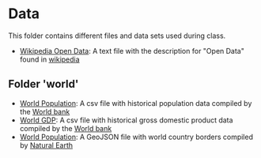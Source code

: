 # Data
This folder contains different files and data sets used during class.

- [Wikipedia Open Data](wikipedia_opendata.txt): A text file with the description for "Open Data" found in [wikipedia](https://en.wikipedia.org/wiki/Open_data)
## Folder 'world'
- [World Population](world/pop_total_v2.csv): A csv file with historical population data compiled by the [World bank](https://data.worldbank.org/indicator/SP.POP.TOTL)
- [World GDP](world/gdp_percap_v2.csv): A csv file with historical gross domestic product data compiled by the [World bank](https://data.worldbank.org/indicator/ny.gdp.pcap.cd)
- [World Population](world/pop_total_v2.csv): A GeoJSON file with world country borders compiled by [Natural Earth](https://www.naturalearthdata.com/downloads/50m-cultural-vectors/50m-admin-0-countries-2/)